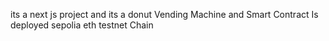 its a next js project and its a donut Vending Machine and Smart Contract Is deployed sepolia eth testnet Chain
